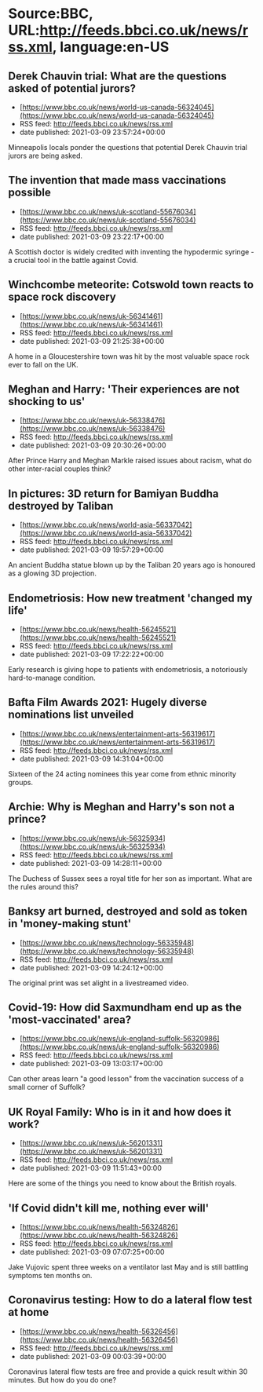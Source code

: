 # Source:BBC, URL:http://feeds.bbci.co.uk/news/rss.xml, language:en-US

## Derek Chauvin trial: What are the questions asked of potential jurors?
 - [https://www.bbc.co.uk/news/world-us-canada-56324045](https://www.bbc.co.uk/news/world-us-canada-56324045)
 - RSS feed: http://feeds.bbci.co.uk/news/rss.xml
 - date published: 2021-03-09 23:57:24+00:00

Minneapolis locals ponder the questions that potential Derek Chauvin trial jurors are being asked.

## The invention that made mass vaccinations possible
 - [https://www.bbc.co.uk/news/uk-scotland-55676034](https://www.bbc.co.uk/news/uk-scotland-55676034)
 - RSS feed: http://feeds.bbci.co.uk/news/rss.xml
 - date published: 2021-03-09 23:22:17+00:00

A Scottish doctor is widely credited with inventing the hypodermic syringe - a crucial tool in the battle against Covid.

## Winchcombe meteorite: Cotswold town reacts to space rock discovery
 - [https://www.bbc.co.uk/news/uk-56341461](https://www.bbc.co.uk/news/uk-56341461)
 - RSS feed: http://feeds.bbci.co.uk/news/rss.xml
 - date published: 2021-03-09 21:25:38+00:00

A home in a Gloucestershire town was hit by the most valuable space rock ever to fall on the UK.

## Meghan and Harry: 'Their experiences are not shocking to us'
 - [https://www.bbc.co.uk/news/uk-56338476](https://www.bbc.co.uk/news/uk-56338476)
 - RSS feed: http://feeds.bbci.co.uk/news/rss.xml
 - date published: 2021-03-09 20:30:26+00:00

After Prince Harry and Meghan Markle raised issues about racism, what do other inter-racial couples think?

## In pictures: 3D return for Bamiyan Buddha destroyed by Taliban
 - [https://www.bbc.co.uk/news/world-asia-56337042](https://www.bbc.co.uk/news/world-asia-56337042)
 - RSS feed: http://feeds.bbci.co.uk/news/rss.xml
 - date published: 2021-03-09 19:57:29+00:00

An ancient Buddha statue blown up by the Taliban 20 years ago is honoured as a glowing 3D projection.

## Endometriosis: How new treatment 'changed my life'
 - [https://www.bbc.co.uk/news/health-56245521](https://www.bbc.co.uk/news/health-56245521)
 - RSS feed: http://feeds.bbci.co.uk/news/rss.xml
 - date published: 2021-03-09 17:22:22+00:00

Early research is giving hope to patients with endometriosis, a notoriously hard-to-manage condition.

## Bafta Film Awards 2021: Hugely diverse nominations list unveiled
 - [https://www.bbc.co.uk/news/entertainment-arts-56319617](https://www.bbc.co.uk/news/entertainment-arts-56319617)
 - RSS feed: http://feeds.bbci.co.uk/news/rss.xml
 - date published: 2021-03-09 14:31:04+00:00

Sixteen of the 24 acting nominees this year come from ethnic minority groups.

## Archie: Why is Meghan and Harry's son not a prince?
 - [https://www.bbc.co.uk/news/uk-56325934](https://www.bbc.co.uk/news/uk-56325934)
 - RSS feed: http://feeds.bbci.co.uk/news/rss.xml
 - date published: 2021-03-09 14:28:11+00:00

The Duchess of Sussex sees a royal title for her son as important. What are the rules around this?

## Banksy art burned, destroyed and sold as token in 'money-making stunt'
 - [https://www.bbc.co.uk/news/technology-56335948](https://www.bbc.co.uk/news/technology-56335948)
 - RSS feed: http://feeds.bbci.co.uk/news/rss.xml
 - date published: 2021-03-09 14:24:12+00:00

The original print was set alight in a livestreamed video.

## Covid-19: How did Saxmundham end up as the 'most-vaccinated' area?
 - [https://www.bbc.co.uk/news/uk-england-suffolk-56320986](https://www.bbc.co.uk/news/uk-england-suffolk-56320986)
 - RSS feed: http://feeds.bbci.co.uk/news/rss.xml
 - date published: 2021-03-09 13:03:17+00:00

Can other areas learn "a good lesson" from the vaccination success of a small corner of Suffolk?

## UK Royal Family: Who is in it and how does it work?
 - [https://www.bbc.co.uk/news/uk-56201331](https://www.bbc.co.uk/news/uk-56201331)
 - RSS feed: http://feeds.bbci.co.uk/news/rss.xml
 - date published: 2021-03-09 11:51:43+00:00

Here are some of the things you need to know about the British royals.

## 'If Covid didn't kill me, nothing ever will'
 - [https://www.bbc.co.uk/news/health-56324826](https://www.bbc.co.uk/news/health-56324826)
 - RSS feed: http://feeds.bbci.co.uk/news/rss.xml
 - date published: 2021-03-09 07:07:25+00:00

Jake Vujovic spent three weeks on a ventilator last May and is still battling symptoms ten months on.

## Coronavirus testing: How to do a lateral flow test at home
 - [https://www.bbc.co.uk/news/health-56326456](https://www.bbc.co.uk/news/health-56326456)
 - RSS feed: http://feeds.bbci.co.uk/news/rss.xml
 - date published: 2021-03-09 00:03:39+00:00

Coronavirus lateral flow tests are free and provide a quick result within 30 minutes. But how do you do one?

